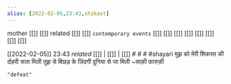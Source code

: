 ```yaml
---
alias: [2022-02-05,23:43,shikast]
---
```

 mother [[]] [[]]
 related [[]] [[]]
 `contemporary events` [[]] [[]] [[]] [[]] [[]] [[]] [[]] [[]]

[[2022-02-05]] 23:43 _related_ [[]] | [[]] | [[]] # # #
#shayari मुझ को मेरी शिकस्त की दोहरी सज़ा मिली
तुझ से बिछड़ के ज़िंदगी दुनिया से जा मिली
~साक़ी फ़ारुक़ी
```query
"defeat"
```